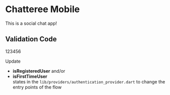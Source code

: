 # Chatteree Mobile

This is a social chat app!

## Validation Code 
123456

Update
- **isRegisteredUser** and/or
- **isFirstTimeUser** \
states in the `lib/providers/authentication_provider.dart` to change the entry points of the flow
